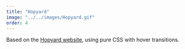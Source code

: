 ```yaml
---
title: "Hopyard"
image: "../../images/Hopyard.gif"
order: 4
---
```


Based on the [Hopyard website](http://www.thehopyardnc.com/), using pure CSS with hover transitions.

